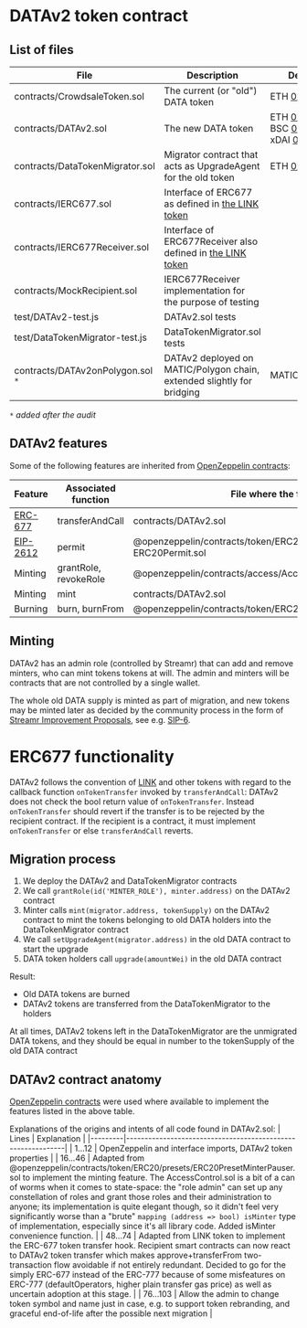 # DATAv2 token contract

## List of files

| File                           | Description | Deployed |
|--------------------------------|-------------|---------|
|contracts/CrowdsaleToken.sol    | The current (or "old") DATA token | ETH [0x0cf0...23](https://etherscan.io/address/0x0cf0ee63788a0849fe5297f3407f701e122cc023#readContract)
|contracts/DATAv2.sol            | The new DATA token | ETH&nbsp;[0x8f6...b76](https://etherscan.io/address/0x8f693ca8d21b157107184d29d398a8d082b38b76#readContract) BSC&nbsp;[0x0864...2a](https://bscscan.com/address/0x0864c156b3c5f69824564dec60c629ae6401bf2a#readContract) xDAI&nbsp;[0x256...47D](https://blockscout.com/poa/xdai/address/0x256eb8a51f382650B2A1e946b8811953640ee47D)
|contracts/DataTokenMigrator.sol | Migrator contract that acts as UpgradeAgent for the old token | ETH [0xc7...c16c](https://etherscan.io/address/0xc7aaf6c62e86a36395d8108fe95d5f758794c16c#readContract)
|contracts/IERC677.sol           | Interface of ERC677 as defined in [the LINK token](https://etherscan.io/address/0x514910771af9ca656af840dff83e8264ecf986ca#code) |
|contracts/IERC677Receiver.sol   | Interface of ERC677Receiver also defined in [the LINK token](https://etherscan.io/address/0x514910771af9ca656af840dff83e8264ecf986ca#code) |
|contracts/MockRecipient.sol     | IERC677Receiver implementation for the purpose of testing |
|test/DATAv2-test.js             | DATAv2.sol tests |
|test/DataTokenMigrator-test.js  | DataTokenMigrator.sol tests |
|contracts/DATAv2onPolygon.sol `*` | DATAv2 deployed on MATIC/Polygon chain, extended slightly for bridging | MATIC&nbsp;[0x3a9...34](https://polygonscan.com/address/0x3a9A81d576d83FF21f26f325066054540720fC34#code) |

`*` _added after the audit_
## DATAv2 features

Some of the following features are inherited from [OpenZeppelin contracts](https://github.com/OpenZeppelin/openzeppelin-contracts/tree/v4.0.0/contracts):

| Feature                                                   | Associated function   | File where the function is                                            |
|-----------------------------------------------------------|-----------------------|-----------------------------------------------------------------------|
| [ERC-677](https://github.com/ethereum/EIPs/issues/677)    | transferAndCall       | contracts/DATAv2.sol                                                  |
| [EIP-2612](https://eips.ethereum.org/EIPS/eip-2612)       | permit                | @openzeppelin/contracts/token/ERC20/extensions/draft-ERC20Permit.sol  |
| Minting           | grantRole, revokeRole | @openzeppelin/contracts/access/AccessControl.sol                  |
| Minting           | mint                  | contracts/DATAv2.sol                                              |
| Burning           | burn, burnFrom        | @openzeppelin/contracts/token/ERC20/extensions/ERC20Burnable.sol  |

## Minting

DATAv2 has an admin role (controlled by Streamr) that can add and remove minters, who can mint tokens tokens at will. The admin and minters will be contracts that are not controlled by a single wallet.

The whole old DATA supply is minted as part of migration, and new tokens may be minted later as decided by the community process in the form of [Streamr Improvement Proposals](https://snapshot.org/#/streamr.eth), see e.g. [SIP-6](https://snapshot.org/#/streamr.eth/proposal/QmU383LMPAHdzMevcxY6UzyL5vkBaNHQhCcp2WbXw5kXS1).

# ERC677 functionality

DATAv2 follows the convention of [LINK](https://etherscan.io/address/0x514910771af9ca656af840dff83e8264ecf986ca#code) and other tokens with regard to the callback function `onTokenTransfer` invoked by `transferAndCall`: DATAv2 does not check the bool return value of `onTokenTransfer`. Instead `onTokenTransfer` should revert if the transfer is to be rejected by the recipient contract. If the recipient is a contract, it must implement `onTokenTransfer` or else `transferAndCall` reverts.


## Migration process

1. We deploy the DATAv2 and DataTokenMigrator contracts
2. We call `grantRole(id('MINTER_ROLE'), minter.address)` on the DATAv2 contract
3. Minter calls `mint(migrator.address, tokenSupply)` on the DATAv2 contract to mint the tokens belonging to old DATA holders into the DataTokenMigrator contract
4. We call `setUpgradeAgent(migrator.address)` in the old DATA contract to start the upgrade
5. DATA token holders call `upgrade(amountWei)` in the old DATA contract

Result:
* Old DATA tokens are burned
* DATAv2 tokens are transferred from the DataTokenMigrator to the holders

At all times, DATAv2 tokens left in the DataTokenMigrator are the unmigrated DATA tokens, and they should be equal in number to the tokenSupply of the old DATA contract

## DATAv2 contract anatomy

[OpenZeppelin contracts](https://github.com/OpenZeppelin/openzeppelin-contracts/tree/v4.0.0/contracts) were used where available to implement the features listed in the above table.

Explanations of the origins and intents of all code found in DATAv2.sol:
| Lines   | Explanation                                                 |
|---------|-------------------------------------------------------------|
| 1...12  | OpenZeppelin and interface imports, DATAv2 token properties |
| 16...46 | Adapted from @openzeppelin/contracts/token/ERC20/presets/ERC20PresetMinterPauser.sol to implement the minting feature. The AccessControl.sol is a bit of a can of worms when it comes to state-space: the "role admin" can set up any constellation of roles and grant those roles and their administration to anyone; its implementation is quite elegant though, so it didn't feel very significantly worse than a "brute" `mapping (address => bool) isMinter` type of implementation, especially since it's all library code. Added isMinter convenience function. |
| 48...74 | Adapted from LINK token to implement the ERC-677 token transfer hook. Recipient smart contracts can now react to DATAv2 token transfer which makes approve+transferFrom two-transaction flow avoidable if not entirely redundant. Decided to go for the simply ERC-677 instead of the ERC-777 because of some misfeatures on ERC-777 (defaultOperators, higher plain transfer gas price) as well as uncertain adoption at this stage. |
| 76...103 | Allow the admin to change token symbol and name just in case, e.g. to support token rebranding, and graceful end-of-life after the possible next migration |
